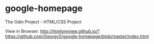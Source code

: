 # google-homepage
The Odin Project - HTML/CSS Project

View in Browser:
http://htmlpreview.github.io/?https://github.com/Georgy5/google-homepage/blob/master/index.html
